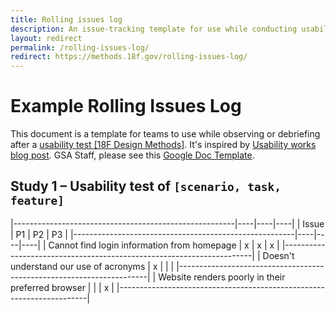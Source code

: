 ```yaml
---
title: Rolling issues log
description: An issue-tracking template for use while conducting usability testing
layout: redirect
permalink: /rolling-issues-log/
redirect: https://methods.18f.gov/rolling-issues-log/
---
```


<style type="text/css" media="print">
@page {
  margin: 1in;
}
</style>

# Example Rolling Issues Log

This document is a template for teams to use while observing or debriefing after a [usability test [18F Design Methods]](https://methods.18f.gov/usability-testing). It's inspired by [Usability works blog post](https://usabilityworks.com/consensus-on-observations-in-real-time-keeping-a-rolling-list-of-issues/). GSA Staff, please see this [Google Doc Template](https://docs.google.com/spreadsheets/d/1QQIXrvNR4kCUb7xwE0r4mqSNXok2A8ynksA5Bo7Za3E/edit#).


## Study 1 – Usability test of `[scenario, task, feature]`

|-------------------------------------------------------|----|----|----|
| Issue	                                                | P1 | P2 | P3 |
|-------------------------------------------------------|----|----|----|
| Cannot find login information from homepage           | x  | x  | x  |
|----------------------------------------------------------------------|
| Doesn't understand our use of acronyms                | x  |    |    |
|----------------------------------------------------------------------|
| Website renders poorly in their preferred browser     |    |    | x  |
|----------------------------------------------------------------------|
